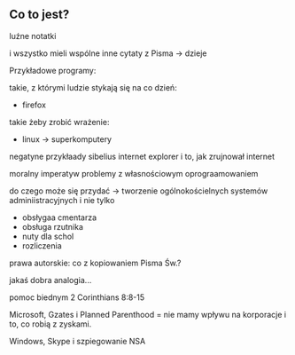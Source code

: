 Co to jest?
-----------

luźne notatki


i wszystko mieli wspólne
inne cytaty z Pisma -> dzieje

Przykładowe programy:

takie, z którymi ludzie stykają się na co dzień:
- firefox

takie żeby zrobić wrażenie:
- linux -> superkomputery


negatyne przykłaady
sibelius
internet explorer i to, jak zrujnował internet

moralny imperatyw
problemy z własnościowym oprograamowaniem

do czego może się przydać
-> tworzenie ogólnokościelnych systemów adminiistracyjnych i nie tylko
   - obsłygaa cmentarza
   - obsługa rzutnika
   - nuty dla schol
   - rozliczenia
   
prawa autorskie: co z kopiowaniem Pisma Św.?

jakaś dobra analogia...

pomoc biednym
2 Corinthians 8:8-15

Microsoft, Gzates i Planned Parenthood = nie mamy wpływu na korporacje i to, co robią z zyskami.

Windows, Skype i szpiegowanie NSA